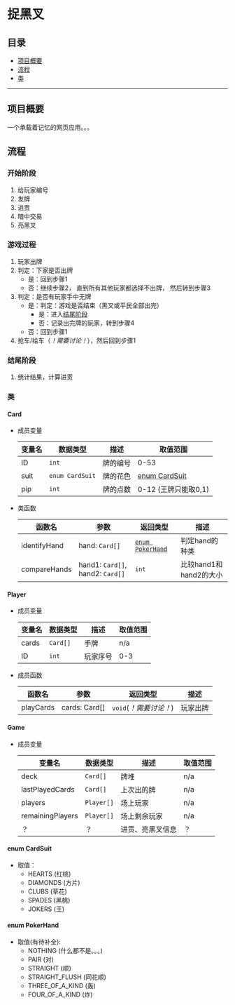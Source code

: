 # 捉黑叉

## 目录
- [项目概要](#项目概要)
- [流程](#流程)
- [类](#类)

---

## 项目概要
一个承载着记忆的网页应用。。。

## 流程

### 开始阶段
1. 给玩家编号
2. 发牌
3. 进贡
4. 暗中交易
5. 亮黑叉

### 游戏过程
1. 玩家出牌
2. 判定：下家是否出牌
   - 是：回到步骤1
   - 否：继续步骤2， 直到所有其他玩家都选择不出牌， 然后转到步骤3
3. 判定：是否有玩家手中无牌
   - 是：判定：游戏是否结束（黑叉或平民全部出完）
     - 是：进入[结尾阶段](#结尾阶段)
     - 否：记录出完牌的玩家，转到步骤4
   - 否：回到步骤1
4. 抢车/给车（*！需要讨论！*），然后回到步骤1

### 结尾阶段
1. 统计结果，计算进贡


### 类

#### Card
- 成员变量

   |变量名|数据类型|描述|取值范围|
   |---|---|---|---|
   |ID|`int`|牌的编号|0-53|
   |suit|`enum CardSuit`|牌的花色|[enum CardSuit](#enum-CardSuit)|
   |pip|`int`|牌的点数|0-12 (王牌只能取0,1)|
- 类函数

   |函数名|参数|返回类型|描述|
   |---|---|---|---|
   |identifyHand|hand: `Card[]`|[`enum PokerHand`](#enum-PokerHand)|判定hand的种类|
   |compareHands|hand1: `Card[]`, hand2: `Card[]`|`int`|比较hand1和hand2的大小|

#### Player
- 成员变量

   |变量名|数据类型|描述|取值范围|
   |---|---|---|---|
   |cards|`Card[]`|手牌|n/a|
   |ID|`int`|玩家序号|0-3|

- 成员函数

   |函数名|参数|返回类型|描述|
   |---|---|---|---|
   |playCards|cards: Card[]|`void`(*！需要讨论！*)|玩家出牌|

#### Game
- 成员变量

   |变量名|数据类型|描述|取值范围|
   |---|---|---|---|
   |deck|`Card[]`|牌堆|n/a|
   |lastPlayedCards|`Card[]`|上次出的牌|n/a|
   |players|`Player[]`|场上玩家|n/a|
   |remainingPlayers|`Player[]`|场上剩余玩家|n/a|
   |？|？|进贡、亮黑叉信息|？|

#### enum CardSuit
- 取值：
  - HEARTS (红桃)
  - DIAMONDS (方片)
  - CLUBS (草花)
  - SPADES (黑桃)
  - JOKERS (王)

#### enum PokerHand
- 取值(有待补全):
  - NOTHING (什么都不是。。。)
  - PAIR (对)
  - STRAIGHT (顺)
  - STRAIGHT_FLUSH (同花顺)
  - THREE_OF_A_KIND (轰)
  - FOUR_OF_A_KIND (炸)
